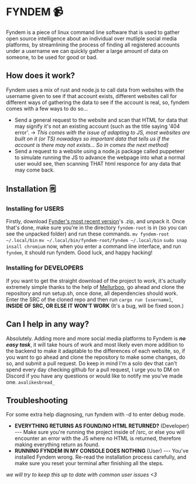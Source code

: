 
# FYNDEM 📹
Fyndem is a piece of linux command line software that is used to gather open source intelligence about an individual over mutliple social media platforms, by streamlining the process of finding all registered accounts under a username we can quickly gather a large amount of data on someone, to be used for good or bad.
## How does it work?
Fyndem uses a mix of rust and node.js to call data from websites with the username given to see if that account exists, different websites call for different ways of gathering the data to see if the account is real, so, fyndem comes with a few ways to do so...
- Send a general request to the website and scan that HTML for data that may signify it's not an existing account (such as the title saying '404 error'. -> *This comes with the issue of adapting to JS, most websites are built on it (or TS) nowadays so important data that tells us if the account is there may not exists... So in comes the next method)*
- Send a request to a website using a node.js package called puppeteer to simulate running the JS to advance the webpage into what a normal user would see, then scanning THAT html responce for any data that may come back.

## Installation 🗒️

### Installing for USERS
Firstly, download [Fynder's most recent version](https://github.com/YourAva/Fyndem/releases)'s .zip, and unpack it. Once that's done, make sure you're in the directory ``fyndem-root`` is in (so you can see the unpacked folder) and run these commands.
``mv fyndem-root ~/.local/bin``
``mv ~/.local/bin/fyndem-root/fyndem ~/.local/bin``
``sudo snap insall chromium``
now, when you enter a command line interface, and run ``fyndem``, it should run fyndem. Good luck, and happy hacking!

### Installing for DEVELOPERS
If you want to get the straight download of the project to work, it's actually extremely simple thanks to the help of [Mellurboo](https://github.com/Mellurboo), go ahead and clone the repository and run setup.sh, once done, all dependencies should work. Enter the SRC of the cloned repo and then run ``cargo run [username]``, **INSIDE OF SRC, OR ELSE IT WON'T WORK** (It's a bug, will be fixed soon.)

## Can I help in any way?
Absolutely. Adding more and more social media platforms to Fyndem is ***no easy task***, it will take hours of work and most likely even more addition to the backend to make it adaptable to the differences of each website, so, if you want to go ahead and clone the repository to make some changes, do so, and submit a pull request. Do keep in mind I'm a solo dev that can't spend every day checking github for a pull request, I urge you to DM on Discord if you have any questions or would like to notify me you've made one. ``avalikesbread_``

## Troubleshooting
For some extra help diagnosing, run fyndem with -d to enter debug mode.
- **EVERYTHING RETURNS AS FOUND/NO HTML RETURNED?** (Developer) --- Make sure you're running the project inside of /src, or else you will encounter an error with the JS where no HTML is returned, therefore making everything return as found.
- **RUNNING FYNDEM IN MY CONSOLE DOES NOTHING** (User) --- You've installed Fyndem wrong. Re-read the installation process carefully, and make sure you reset your terminal after finishing all the steps.

*we will try to keep this  up to date with common user issues <3*
